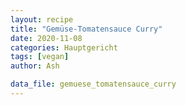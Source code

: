 ```yaml
---
layout: recipe
title: "Gemüse-Tomatensauce Curry"
date: 2020-11-08
categories: Hauptgericht
tags: [vegan]
author: Ash

data_file: gemuese_tomatensauce_curry
---
```

